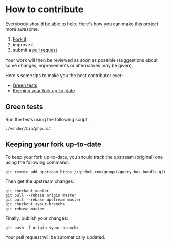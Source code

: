 # How to contribute

Everybody should be able to help. Here's how you can make this project more
awesome:

1. [Fork it](https://github.com/gnugat/query-bus-bundle/fork_select)
2. improve it
3. submit a [pull request](https://help.github.com/articles/creating-a-pull-request)

Your work will then be reviewed as soon as possible (suggestions about some
changes, improvements or alternatives may be given).

Here's some tips to make you the best contributor ever:

* [Green tests](#green-tests)
* [Keeping your fork up-to-date](#keeping-your-fork-up-to-date)

## Green tests

Run the tests using the following script:

    ./vendor/bin/phpunit

## Keeping your fork up-to-date

To keep your fork up-to-date, you should track the upstream (original) one
using the following command:

    git remote add upstream https://github.com/gnugat/query-bus-bundle.git

Then get the upstream changes:

    git checkout master
    git pull --rebase origin master
    git pull --rebase upstream master
    git checkout <your-branch>
    git rebase master

Finally, publish your changes:

    git push -f origin <your-branch>

Your pull request will be automatically updated.
